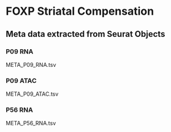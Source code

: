 # FOXP Striatal Compensation

## Meta data extracted from Seurat Objects
### P09 RNA
META_P09_RNA.tsv

### P09 ATAC
META_P09_ATAC.tsv

### P56 RNA
META_P56_RNA.tsv


